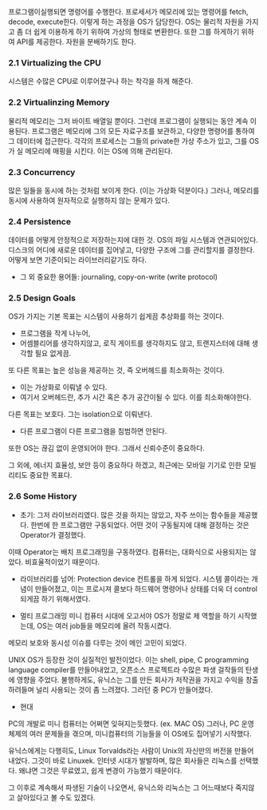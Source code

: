 프로그램이실행되면 명령어를 수행한다. 프로세서가 메모리에 있는 명령어를 fetch, decode, execute한다. 
이렇게 하는 과정을 OS가 담당한다. 
OS는 물리적 자원을 가지고 좀 더 쉽게 이용하게 하기 위하여 가상의 형태로 변환한다.
또한 그를 하게하기 위하여 API를 제공한다. 자원을 분배하기도 한다.

### 2.1 Virtualizing the CPU
시스템은 수많은 CPU로 이루어졌구나 하는 착각을 하게 해준다.

### 2.2 Virtualinzing Memory
물리적 메모리는 그저 바이트 배열일 뿐이다. 그런데 프로그램이 실행되는 동안 계속 이용된다. 프로그램은 메모리에 그의 모든 자료구조를 보관하고, 다양한 명령어를 통하여 그 데이터에 접근한다. 
각각의 프로세스는 그들의 private한 가상 주소가 있고, 그를 OS가 실 메모리에 매핑을 시킨다. 이는 OS에 의해 관리된다. 

### 2.3 Concurrency
많은 일들을 동시에 하는 것처럼 보이게 한다. (이는 가상화 덕분이다.)
그러나, 메모리를 동시에 사용하여 원자적으로 실행하지 않는 문제가 있다. 

### 2.4 Persistence
데이터를 어떻게 안정적으로 저장하는지에 대한 것.
OS의 파일 시스템과 연관되어있다.
디스크의 어디에 새로운 데이터를 집어넣고, 다양한 구조에 그를 관리할지를 결정한다.
어떻게 보면 기준이되는 라이브러리같기도 하다.
- 그 외 중요한 용어들: journaling, copy-on-write (write protocol)

### 2.5 Design Goals
OS가 가지는 기본 목표는 시스템이 사용하기 쉽게끔 추상화를 하는 것이다. 
- 프로그램을 작게 나누어, 
- 어셈블리어를 생각하지않고, 로직 게이트를 생각하지도 않고, 트랜지스터에 대해 생각할 필요 없게끔.

또 다른 목표는 높은 성능을 제공하는 것, 즉 오버헤드를 최소화하는 것이다.
- 이는 가상화로 이뤄낼 수 있다. 
- 여기서 오버헤드란, 추가 시간 혹은 추가 공간이될 수 있다. 이를 최소화해야한다.

다른 목표는 보호다. 그는 isolation으로 이뤄낸다.
- 다른 프로그램이 다른 프로그램을 침범하면 안된다.

또한 OS는 끊김 없이 운영되어야 한다. 그래서 신뢰수준이 중요하다. 

그 외에, 에너지 효율성, 보안 등이 중요하다 하겠고, 최근에는 모바일 기기로 인한 모빌리티도 중요한 목표다. 

### 2.6 Some History
- 초기: 그저 라이브러리였다.
많은 것을 하지는 않았고, 자주 쓰이는 함수들을 제공했다. 한번에 한 프로그램만 구동되었다. 어떤 것이 구동될지에 대해 결정하는 것은 Operator가 결정했다. 

이때 Operator는 배치 프로그래밍을 구동하였다. 컴퓨터는, 대화식으로 사용되지는 않았다.
비효율적이었기 때문이다.

- 라이브러리를 넘어: Protection
device 컨트롤을 하게 되었다. 시스템 콜이라는 개념이 만들어졌고, 이는 프로시져 콜보다 하드웨어 명령어나 상태를 더욱 더 control되게끔 하기 위해서였다.

- 멀티 프로그래밍
미니 컴퓨터 시대에 오고서야 OS가 정말로 제 역할을 하기 시작했는데, OS는 여러 job들을 메모리에 올려 작동시켰다. 

메모리 보호와 동시성 이슈를 다루는 것이 메인 고민이 되었다. 

UNIX OS가 등장한 것이 실질적인 발전이었다. 이는 shell, pipe, C programming language compiler를 만들어내었고, 오픈소스 프로젝트라 수많은 파생 걸작들의 탄생에 영향을 주었다.
불행하게도, 유닉스는 그를 만든 회사가 저작권을 가지고 수익을 창출하려들며 널리 사용되는 것이 좀 느려졌다. 그러던 중 PC가 만들어졌다. 

- 현대

PC의 개발로 미니 컴퓨터는 어쩌면 잊혀지는듯했다. (ex. MAC OS)
그러나, PC 운영체제의 여러 문제들을 겪으며, 미니컴퓨터의 기능들을 이 OS에도 집어넣기 시작했다. 

유닉스에게는 다행히도, Linux Torvalds라는 사람이 Unix의 자신만의 버전을 만들어내었다. 그것이 바로 Linuxek. 
인터넷 시대가 발발하며, 많은 회사들은 리눅스를 선택했다. 왜냐면 그것은 무료였고, 쉽게 변경이 가능했기 때문이다. 

그 이후로 계속해서 파생된 기술이 나오면서, 유닉스와 리눅스는 그 어느때보다 죽지않고 살아있다고 볼 수도 있겠다. 